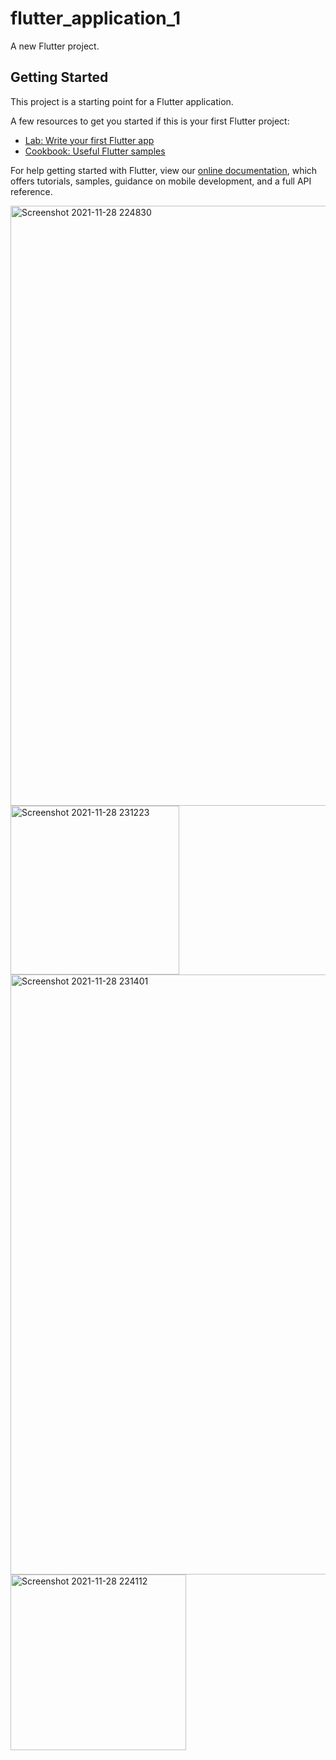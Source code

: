 # flutter_application_1

A new Flutter project.

## Getting Started

This project is a starting point for a Flutter application.

A few resources to get you started if this is your first Flutter project:

- [Lab: Write your first Flutter app](https://flutter.dev/docs/get-started/codelab)
- [Cookbook: Useful Flutter samples](https://flutter.dev/docs/cookbook)

For help getting started with Flutter, view our
[online documentation](https://flutter.dev/docs), which offers tutorials,
samples, guidance on mobile development, and a full API reference.


<img width="960" alt="Screenshot 2021-11-28 224830" src="https://user-images.githubusercontent.com/68488154/143778659-25d5b68b-acb2-42c5-97e3-c0446e6a6d90.png">
<img width="270" alt="Screenshot 2021-11-28 231223" src="https://user-images.githubusercontent.com/68488154/143778661-3c1908a7-4905-435e-a653-ca0366454a9d.png">
<img width="960" alt="Screenshot 2021-11-28 231401" src="https://user-images.githubusercontent.com/68488154/143778662-52eced7c-99f6-4f6d-a3a0-2754a8253cb5.png">
<img width="281" alt="Screenshot 2021-11-28 224112" src="https://user-images.githubusercontent.com/68488154/143778663-e2aad473-898f-4e05-ad2c-6735f27026c4.png">

